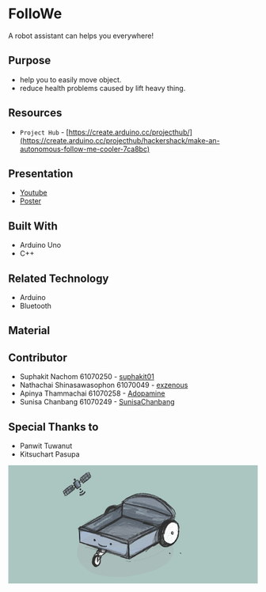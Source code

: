 # FolloWe
A robot assistant can helps you everywhere!

## Purpose
* help you to easily move object.
* reduce health problems caused by lift heavy thing.

## Resources
* `Project Hub` - [https://create.arduino.cc/projecthub/](https://create.arduino.cc/projecthub/hackershack/make-an-autonomous-follow-me-cooler-7ca8bc)

## Presentation
* [Youtube](https://www.youtube.com/channel/UCZlMfjfZH7QHUnDT8k23p3Q)
* [Poster]()

## Built With
* Arduino Uno
* C++

## Related Technology
* Arduino
* Bluetooth

## Material

## Contributor
* Suphakit  Nachom  61070250 - [suphakit01](https://github.com/suphakit01)
* Nathachai Shinasawasophon  61070049 - [exzenous](https://github.com/exzenous)
* Apinya Thammachai  61070258 - [Adopamine](https://github.com/Adopamine)
* Sunisa Chanbang 61070249 - [SunisaChanbang](https://github.com/SunisaChanbang)

## Special Thanks to
* Panwit Tuwanut
* Kitsuchart Pasupa

![](image/cover-readme.jpg)
